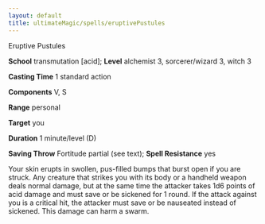 ```yaml
---
layout: default
title: ultimateMagic/spells/eruptivePustules
---
```

Eruptive Pustules

**School** transmutation [acid]; **Level** alchemist 3, sorcerer/wizard 3, witch 3

**Casting Time** 1 standard action

**Components** V, S

**Range** personal

**Target** you

**Duration** 1 minute/level (D)

**Saving Throw** Fortitude partial (see text); **Spell Resistance** yes

Your skin erupts in swollen, pus-filled bumps that burst open if you are struck. Any creature that strikes you with its body or a handheld weapon deals normal damage, but at the same time the attacker takes 1d6 points of acid damage and must save or be sickened for 1 round. If the attack against you is a critical hit, the attacker must save or be nauseated instead of sickened. This damage can harm a swarm.

